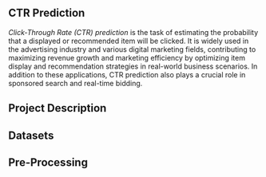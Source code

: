 ## CTR Prediction
*Click-Through Rate (CTR) prediction* is the task of estimating the probability that a displayed or recommended item will be clicked. It is widely used in the advertising industry and various digital marketing fields, contributing to maximizing revenue growth and marketing efficiency by optimizing item display and recommendation strategies in real-world business scenarios. In addition to these applications, CTR prediction also plays a crucial role in sponsored search and real-time bidding.

## Project Description

## Datasets

## Pre-Processing
